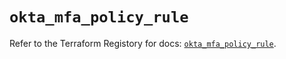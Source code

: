 # `okta_mfa_policy_rule`

Refer to the Terraform Registory for docs: [`okta_mfa_policy_rule`](https://registry.terraform.io/providers/okta/okta/3.46.0/docs/resources/mfa_policy_rule).
